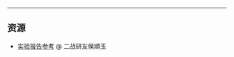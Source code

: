 
---

## 资源  
- [实验报告参考](https://api.ecylt.top/v1/lanzou_link?url=https://cqu-openlib.lanzout.com/i5ew41ydfiob&type=down) @ 二战研友侯順玉  

